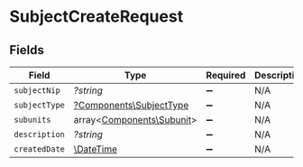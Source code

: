 # SubjectCreateRequest


## Fields

| Field                                                             | Type                                                              | Required                                                          | Description                                                       |
| ----------------------------------------------------------------- | ----------------------------------------------------------------- | ----------------------------------------------------------------- | ----------------------------------------------------------------- |
| `subjectNip`                                                      | *?string*                                                         | :heavy_minus_sign:                                                | N/A                                                               |
| `subjectType`                                                     | [?Components\SubjectType](../../Models/Components/SubjectType.md) | :heavy_minus_sign:                                                | N/A                                                               |
| `subunits`                                                        | array<[Components\Subunit](../../Models/Components/Subunit.md)>   | :heavy_minus_sign:                                                | N/A                                                               |
| `description`                                                     | *?string*                                                         | :heavy_minus_sign:                                                | N/A                                                               |
| `createdDate`                                                     | [\DateTime](https://www.php.net/manual/en/class.datetime.php)     | :heavy_minus_sign:                                                | N/A                                                               |